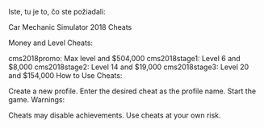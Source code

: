 Iste, tu je to, čo ste požiadali:

Car Mechanic Simulator 2018 Cheats

Money and Level Cheats:

cms2018promo: Max level and $504,000
cms2018stage1: Level 6 and $8,000
cms2018stage2: Level 14 and $19,000
cms2018stage3: Level 20 and $154,000
How to Use Cheats:

Create a new profile.
Enter the desired cheat as the profile name.
Start the game.
Warnings:

Cheats may disable achievements.
Use cheats at your own risk.